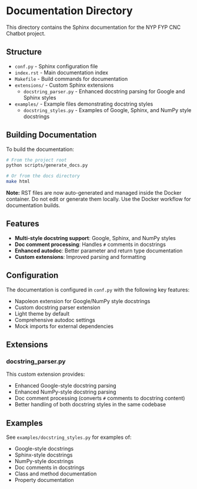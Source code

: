 # Documentation Directory

This directory contains the Sphinx documentation for the NYP FYP CNC Chatbot project.

## Structure

- `conf.py` - Sphinx configuration file
- `index.rst` - Main documentation index
- `Makefile` - Build commands for documentation
- `extensions/` - Custom Sphinx extensions
  - `docstring_parser.py` - Enhanced docstring parsing for Google and Sphinx styles
- `examples/` - Example files demonstrating docstring styles
  - `docstring_styles.py` - Examples of Google, Sphinx, and NumPy style docstrings

## Building Documentation

To build the documentation:

```bash
# From the project root
python scripts/generate_docs.py

# Or from the docs directory
make html
```

**Note:** RST files are now auto-generated and managed inside the Docker container. Do not edit or generate them locally. Use the Docker workflow for documentation builds.

## Features

- **Multi-style docstring support**: Google, Sphinx, and NumPy styles
- **Doc comment processing**: Handles `#` comments in docstrings
- **Enhanced autodoc**: Better parameter and return type documentation
- **Custom extensions**: Improved parsing and formatting

## Configuration

The documentation is configured in `conf.py` with the following key features:

- Napoleon extension for Google/NumPy style docstrings
- Custom docstring parser extension
- Light theme by default
- Comprehensive autodoc settings
- Mock imports for external dependencies

## Extensions

### docstring_parser.py

This custom extension provides:

- Enhanced Google-style docstring parsing
- Enhanced NumPy-style docstring parsing
- Doc comment processing (converts `#` comments to docstring content)
- Better handling of both docstring styles in the same codebase

## Examples

See `examples/docstring_styles.py` for examples of:

- Google-style docstrings
- Sphinx-style docstrings
- NumPy-style docstrings
- Doc comments in docstrings
- Class and method documentation
- Property documentation
